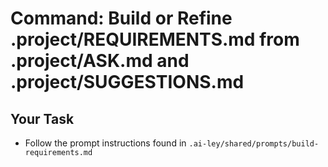 # Command: Build or Refine .project/REQUIREMENTS.md from .project/ASK.md and .project/SUGGESTIONS.md

## Your Task

- Follow the prompt instructions found in `.ai-ley/shared/prompts/build-requirements.md`
